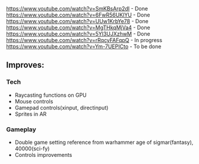 https://www.youtube.com/watch?v=SmKBsArp2dI - Done
https://www.youtube.com/watch?v=6FwR56UKlYU - Done
https://www.youtube.com/watch?v=UUw1KrbYe78 - Done
https://www.youtube.com/watch?v=MgTHkqMjVa4 - Done
https://www.youtube.com/watch?v=5Yl3UJXzhwM - Done
https://www.youtube.com/watch?v=rRqcyFAFqpQ - In progress
https://www.youtube.com/watch?v=Ym-7UEPICto - To be done


## Improves:

### Tech

- Raycasting functions on GPU
- Mouse controls
- Gamepad controls(xinput, directinput)
- Sprites in AR

### Gameplay

- Double game setting reference from warhammer age of sigmar(fantasy), 40000(sci-fy)
- Controls improvements
